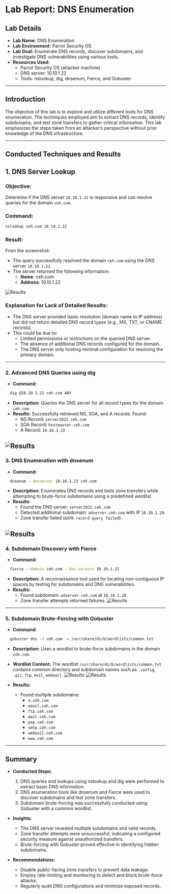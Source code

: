 # Lab Report: DNS Enumeration

## Lab Details
- **Lab Name:** DNS Enumeration
- **Lab Environment:** Parrot Security OS
- **Lab Goal:** Enumerate DNS records, discover subdomains, and investigate DNS vulnerabilities using various tools.
- **Resources Used:**
  - Parrot Security OS (attacker machine)
  - DNS server: 10.10.1.22
  - Tools: nslookup, dig, dnsenum, Fierce, and Gobuster

---

## Introduction
The objective of this lab is to explore and utilize different tools for DNS enumeration. The techniques employed aim to extract DNS records, identify subdomains, and test zone transfers to gather critical information. This lab emphasizes the steps taken from an attacker’s perspective without prior knowledge of the DNS infrastructure.

---

## Conducted Techniques and Results

## 1. DNS Server Lookup

### Objective:
Determine if the DNS server `10.10.1.22` is responsive and can resolve queries for the domain `ceh.com`.

### Command:
```bash
nslookup ceh.com 10.10.1.22
```
### Result:
From the screenshot:
- The query successfully resolved the domain `ceh.com` using the DNS server `10.10.1.22`.
- The server returned the following information:
  - **Name**: ceh.com
  - **Address**: 10.10.1.22
    
![Results](https://i.imgur.com/Xk6Qina.png)

### Explanation for Lack of Detailed Results:
- The DNS server provided basic resolution (domain name to IP address) but did not return detailed DNS record types (e.g., MX, TXT, or CNAME records). 
- This could be due to:
  - Limited permissions or restrictions on the queried DNS server.
  - The absence of additional DNS records configured for the domain.
  - The DNS server only hosting minimal configuration for resolving the primary domain.
---

### 2. Advanced DNS Queries using dig
- **Command:**
```bash
  dig @10.10.1.22 ceh.com ANY  
```
- **Description:**
  Queries the DNS server for all record types for the domain `ceh.com`.
- **Results:**
  Successfully retrieved NS, SOA, and A records. Found:
  - NS Record: `server2022.ceh.com`
  - SOA Record: `hostmaster.ceh.com`
  - A Record: `10.10.1.22`
    
![Results](https://i.imgur.com/u3VQfgR.png)
---

### 3. DNS Enumeration with dnsenum
- **Command:**
```bash
  dnsenum --dnsserver 10.10.1.22 ceh.com  
```
- **Description:**
  Enumerates DNS records and tests zone transfers while attempting to brute-force subdomains using a predefined wordlist.
- **Results:**
  - Found the DNS server: `server2022.ceh.com`
  - Detected additional subdomain: `adserver.ceh.com` with IP `10.10.1.20`.
  - Zone transfer failed (`AXFR record query failed`).

![Results](https://i.imgur.com/u3FlQs4.png)
---

### 4. Subdomain Discovery with Fierce
- **Command:**
```bash
  fierce --domain ceh.com --dns-servers 10.10.1.22  
```
- **Description:**
  A reconnaissance tool used for locating non-contiguous IP spaces by testing for subdomains and DNS vulnerabilities.
- **Results:**
  - Found subdomain: `adserver.ceh.com` at `10.10.1.20`.
  - Zone transfer attempts returned failures.
![Results](https://i.imgur.com/BZyGkEr.png)

---

### 5. Subdomain Brute-Forcing with Gobuster
- **Command:**
```bash
  gobuster dns -d ceh.com -w /usr/share/dirb/wordlists/common.txt  
```
- **Description:**
  Uses a wordlist to brute-force subdomains in the domain `ceh.com`.
- **Wordlist Content:**
  The wordlist `/usr/share/dirb/wordlists/common.txt` contains common directory and subdomain names such as `.config`, `.git`, `ftp`, `mail`, `webmail`.
![Results](https://i.imgur.com/TrXbkAm.png)
![Results](https://i.imgur.com/TY2MkEL.png)

- **Results:**
  - Found multiple subdomains:
    - `e.ceh.com`
    - `email.ceh.com`
    - `ftp.ceh.com`
    - `mail.ceh.com`
    - `pop.ceh.com`
    - `smtp.ceh.com`
    - `webmail.ceh.com`
    - `www.ceh.com`

---

## Summary
- **Conducted Steps:**
  1. DNS queries and lookups using nslookup and dig were performed to extract basic DNS information.
  2. DNS enumeration tools like dnsenum and Fierce were used to discover subdomains and test zone transfers.
  3. Subdomain brute-forcing was successfully conducted using Gobuster with a common wordlist.

- **Insights:**
  - The DNS server revealed multiple subdomains and valid records.
  - Zone transfer attempts were unsuccessful, indicating a configured security measure against unauthorized transfers.
  - Brute-forcing with Gobuster proved effective in identifying hidden subdomains.

- **Recommendations:**
  - Disable public-facing zone transfers to prevent data leakage.
  - Employ rate-limiting and monitoring to detect and block brute-force attacks.
  - Regularly audit DNS configurations and minimize exposed records.
